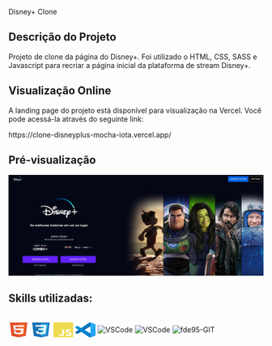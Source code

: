 Disney+ Clone

<h2>Descrição do Projeto</h2>

Projeto de clone da página do Disney+.
Foi utilizado o HTML, CSS, SASS e Javascript para recriar a página inicial da plataforma de stream Disney+.

<h2>Visualização Online</h2>
<p>A landing page do projeto está disponível para visualização na Vercel. Você pode acessá-la através do seguinte link:</p> https://clone-disneyplus-mocha-iota.vercel.app/

<h2>Pré-visualização</h2>
<img src="./src/images/hero_capa_readme.JPG" atl="capa projeto">

## Skills utilizadas:
<div style="display: inline_block"><br>
  <img align="center" alt="HTML" height="30" width="40" src="https://raw.githubusercontent.com/devicons/devicon/master/icons/html5/html5-original.svg">
  <img align="center" alt="CSS" height="30" width="40" src="https://raw.githubusercontent.com/devicons/devicon/master/icons/css3/css3-original.svg">
  <img align="center" alt="Js" height="30" width="40" src="https://raw.githubusercontent.com/devicons/devicon/master/icons/javascript/javascript-plain.svg">
  <img align="center" alt="VSCode" height="30" width="40" src="https://raw.githubusercontent.com/devicons/devicon/master/icons/vscode/vscode-original.svg">
  <img align="center" alt="VSCode" height="30" width="40" src="https://w7.pngwing.com/pngs/632/184/png-transparent-gulp-hd-logo.png">
  <img align="center" alt="VSCode" height="30" width="40" src="https://cdn-icons-png.flaticon.com/512/5968/5968358.png">
  <img align="center" alt="fde95-GIT" height="30" width="40" src="https://cdn.jsdelivr.net/gh/devicons/devicon/icons/git/git-original.svg">


